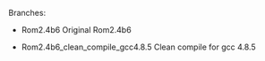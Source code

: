 Branches:

- Rom2.4b6
  Original Rom2.4b6
  
- Rom2.4b6_clean_compile_gcc4.8.5
  Clean compile for gcc 4.8.5
